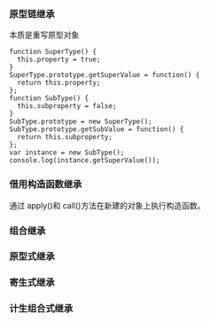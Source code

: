 ### 原型链继承

本质是重写原型对象

```
function SuperType() {
  this.property = true;
}
SuperType.prototype.getSuperValue = function() {
  return this.property;
};
function SubType() {
  this.subproperty = false;
}
SubType.prototype = new SuperType();
SubType.prototype.getSubValue = function() {
  return this.subproperty;
};
var instance = new SubType();
console.log(instance.getSuperValue());
```

### 借用构造函数继承

通过 apply()和 call()方法在新建的对象上执行构造函数。

### 组合继承

### 原型式继承

### 寄生式继承

### 计生组合式继承
